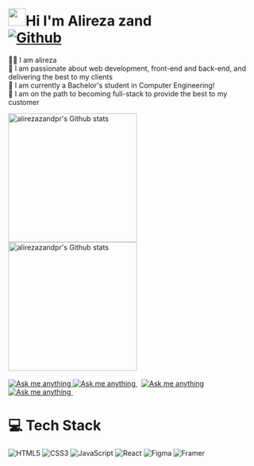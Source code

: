 # <img src="https://github.com/TheDudeThatCode/TheDudeThatCode/raw/master/Assets/Hi.gif" width="35">Hi I'm Alireza zand <br> [![Github](https://img.shields.io/github/followers/Alireza-zand?label=Follow&style=social)](https://github.com/Alireza-Zand)

👨‍🎓 I am alireza<br/>
🧾 I am passionate about web development, front-end and back-end, and delivering the best to my clients<br/>
💼 I am currently a Bachelor's student in Computer Engineering!<br/>
🎯 I am on the path to becoming full-stack to provide the best to my customer <br/> 

<!-------------------------------------------------------------------------------------------------------------------------------------->
<!-- Light Mode -->
<div align="left">

<a href="https://github.com/alirezazandpr/Alireza-Zand#gh-light-mode-only">
<img height=259 src="https://github-readme-stats-git-masterrstaa-rickstaa.vercel.app/api?username=alirezazandpr&show_icons=true&line_height=28&hide_border=true&card_width=347&include_all_commits=true&role=owner,collaborator&show=reviews,discussions_answered&rank_icon=percentile&exclude_repo=github-readme-stats&theme=default#gh-light-mode-only" alt="alirezazandpr's Github stats" />
</a>
</div>

<!-- Dark Mode -->
<div align="left"> 

<a href="https://github.com/alirezazandpr/Alireza-Zand#gh-dark-mode-only">
<img height=259 src="https://github-readme-stats-git-masterrstaa-rickstaa.vercel.app/api?username=alirezazandpr&show_icons=true&line_height=28&hide_border=true&card_width=347&include_all_commits=true&role=owner,collaborator&show=reviews,discussions_answered&rank_icon=percentile&exclude_repo=github-readme-stats&theme=dark&bg_color=000000#gh-dark-mode-only" alt="alirezazandpr's Github stats" />
</a>
</div>

<br/>

<!--------------Discord button-------------->
<div>

<!-- Light Mode -->
<a href="https://discord.com/invite/PWEVNuHjDc#gh-light-mode-only">
<img src="https://img.shields.io/badge/chat-%40-1DA1F2?style=for-the-badge&logo=discord&labelColor=000&color=3572A5#gh-light-mode-only" alt="Ask me anything">
</a>
<!-- Dark Mode -->
<a href="https://discord.com/invite/PWEVNuHjDc#gh-dark-mode-only">
<img src="https://img.shields.io/badge/chat-%40Join our Discord-1DA1F2?style=for-the-badge&logo=discord&labelColor=000&color=FFF#gh-dark-mode-only" alt="Ask me anything">
</a>
&nbsp;  
<!-----------------telegram----------------->

<!-- Light Mode -->
<a href="https://t.me/alireza_zandd#gh-light-mode-only">
<img src="https://img.shields.io/badge/message-%40alireza-1DA1F2?style=for-the-badge&logo=telegram&labelColor=000&color=3572A5#gh-light-mode-only" alt="Ask me anything">
</a>
<!-- Dark Mode -->
<a href="https://t.me/alireza_zandd#gh-dark-mode-only">
<img src="https://img.shields.io/badge/message-%40alireza-1DA1F2?style=for-the-badge&logo=telegram&labelColor=000&color=FFF#gh-dark-mode-only" alt="Ask me anything">
</a>
&nbsp;

</div>

<!-------------------------------------------------------------------------------------------------------------------------------------->

# 💻 Tech Stack
<!-- Badges from https://github.com/Ileriayo/markdown-badges -->


![HTML5](https://img.shields.io/badge/html5-%23E34F26.svg?style=for-the-badge&logo=html5&logoColor=white)
![CSS3](https://img.shields.io/badge/css3-%231572B6.svg?style=for-the-badge&logo=css3&logoColor=white)
![JavaScript](https://img.shields.io/badge/javascript-%23323330.svg?style=for-the-badge&logo=javascript&logoColor=%23F7DF1E)
![React](https://img.shields.io/badge/react-%2320232a.svg?style=for-the-badge&logo=react&logoColor=%2361DAFB)
![Figma](https://img.shields.io/badge/Figma-%23F24E1E?style=for-the-badge&logo=figma&logoColor=white)
![Framer](https://img.shields.io/badge/Framer-%2300A7A1?style=for-the-badge&logo=framer&logoColor=white)

